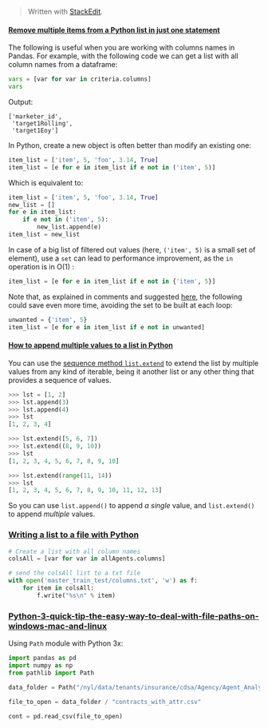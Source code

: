 


> Written with [StackEdit](https://stackedit.io/).

#### [Remove multiple items from a Python list in just one statement](https://stackoverflow.com/questions/36268749/remove-multiple-items-from-a-python-list-in-just-one-statement)

The following is useful when you are working with columns names in Pandas. For example, with the following code we can get a list with all column names from a dataframe:
```python
vars = [var for var in criteria.columns]
vars
```
Output:
```
['marketer_id',
 'target1Rolling',
 'target1Eoy']
```

In Python, create a new object is often better than modify an existing one:

```python
item_list = ['item', 5, 'foo', 3.14, True]
item_list = [e for e in item_list if e not in ('item', 5)]
```

Which is equivalent to:

```python
item_list = ['item', 5, 'foo', 3.14, True]
new_list = []
for e in item_list:
    if e not in ('item', 5):
        new_list.append(e)
item_list = new_list
```
In case of a big list of filtered out values (here,  `('item', 5)`  is a small set of element), use a  `set`  can lead to performance improvement, as the  `in`  operation is in O(1) :

```python
item_list = [e for e in item_list if e not in {'item', 5}]
```

Note that, as explained in comments and suggested  [here](https://gist.github.com/Aluriak/01c3d100cb44ef048c00854c6f439642), the following could save even more time, avoiding the set to be built at each loop:

```python
unwanted = {'item', 5}
item_list = [e for e in item_list if e not in unwanted]
```


####  [How to append multiple values to a list in Python](https://stackoverflow.com/questions/20196159/how-to-append-multiple-values-to-a-list-in-python)

You can use the  [sequence method  `list.extend`](https://docs.python.org/3/library/stdtypes.html#mutable-sequence-types)  to extend the list by multiple values from any kind of iterable, being it another list or any other thing that provides a sequence of values.

```python
>>> lst = [1, 2]
>>> lst.append(3)
>>> lst.append(4)
>>> lst
[1, 2, 3, 4]

>>> lst.extend([5, 6, 7])
>>> lst.extend((8, 9, 10))
>>> lst
[1, 2, 3, 4, 5, 6, 7, 8, 9, 10]

>>> lst.extend(range(11, 14))
>>> lst
[1, 2, 3, 4, 5, 6, 7, 8, 9, 10, 11, 12, 13]
```
So you can use  `list.append()`  to append  _a single_  value, and  `list.extend()`  to append  _multiple_  values.

### [Writing a list to a file with Python](https://stackoverflow.com/questions/899103/writing-a-list-to-a-file-with-python)
```python
# Create a list with all column names
colsAll = [var for var in allAgents.columns]

# send the colsAll list to a txt file
with open('master_train_test/columns.txt', 'w') as f:
    for item in colsAll:
        f.write("%s\n" % item)
```

### [Python-3-quick-tip-the-easy-way-to-deal-with-file-paths-on-windows-mac-and-linux](https://medium.com/@ageitgey/python-3-quick-tip-the-easy-way-to-deal-with-file-paths-on-windows-mac-and-linux-11a072b58d5f)

Using `Path` module with Python 3x: 

```python
import pandas as pd
import numpy as np
from pathlib import Path

data_folder = Path("/nyl/data/tenants/insurance/cdsa/Agency/Agent_Analytics/NYU_Capstone/")

file_to_open = data_folder / "contracts_with_attr.csv"

cont = pd.read_csv(file_to_open)
```

<!--stackedit_data:
eyJoaXN0b3J5IjpbMTQ2OTIzMzYxNCwtOTA1MDAwNDkzLC0xOD
IxMjQ2MDAwLDg5NzYwNzA5Miw2NjAwNTkzMTddfQ==
-->